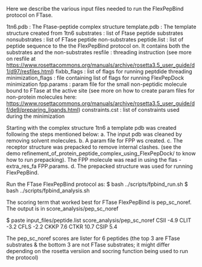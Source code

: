 Here we describe the various input files needed to run the FlexPepBind protocol on FTase.

1tn6.pdb      : The Ftase-peptide complex structure
template.pdb  : The template structure created from 1tn6
substrates    : list of Ftase peptide substrates
nonsubstrates : list of FTase peptide non-substrates
peptide.list  : list of peptide sequence to the the FlexPepBind protocol on. It contains both the substrates and the non-substrates
resfile       : threading instruction (see more on resfile at https://www.rosettacommons.org/manuals/archive/rosetta3.5_user_guide/d1/d97/resfiles.html)
fixbb_flags   : list of flags for running peptdide threading
minimization_flags : file containing list of flags for running FlexPepDock minimization
fpp.params    : param file for the small non-peptidic molecule bound to FTase at the active site (see more on how to create param files for non-protein molecules here: https://www.rosettacommons.org/manuals/archive/rosetta3.5_user_guide/df/de9/preparing_ligands.html)
constraints.cst : list of constraints used during the minimization

Starting with the complex structure 1tn6 a template pdb was created following the steps mentioned below:
a. The input pdb was cleaned by removing solvent molecules.
b. A param file for FPP ws created.
c. The receptor structure was prepacked to remove internal clashes. (see the demo refinement_of_protein_peptide_complex_using_FlexPepDock/ to know how to run prepacking). The FPP molecule was read in using the flas -extra_res_fa FPP.params.
d. The prepacked structure was used for running FlexPepBind.


Run the FTase FlexPepBind protocol as:
$ bash ../scripts/fpbind_run.sh
$ bash ../scripts/fpbind_analysis.sh

The scoring term that worked best for FTase FlexPepBind is pep_sc_noref. The output is in score_analysis/pep_sc_noref

$ paste input_files/peptide.list score_analysis/pep_sc_noref
CSII	-4.9
CLIT	-3.2
CFLS	-2.2
CKKP	 7.6
CTKR	10.7
CSIP	 5.4

The pep_sc_noref scores are lister for 6 peptides (the top 3 are FTase substrates & the bottom 3 are not FTase substrates; it might differ depending on the rosetta versiion and socring function being used to run the protocol)
